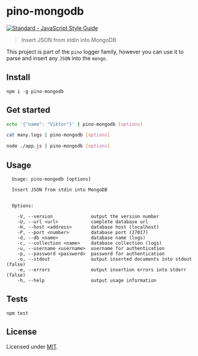 # pino-mongodb

[![Standard - JavaScript Style Guide](https://cdn.rawgit.com/feross/standard/master/badge.svg)](https://github.com/feross/standard)

> Insert JSON from stdin into MongoDB

This project is part of the `pino` logger family, however you can use it to parse and insert any
`JSON` into the `mongo`.

## Install

```
npm i -g pino-mongodb
```

## Get started

```bash
echo '{"name": "Viktor"}' | pino-mongodb [options]
```

```bash
cat many.logs | pino-mongodb [options]
```

```bash
node ./app.js | pino-mongodb [options]
```

## Usage

```
  Usage: pino-mongodb [options]

  Insert JSON from stdin into MongoDB


  Options:

    -V, --version              output the version number
    -U, --url <url>            complete database url
    -H, --host <address>       database host (localhost)
    -P, --port <number>        database port (27017)
    -d, --db <name>            database name (logs)
    -c, --collection <name>    database collection (logs)
    -u, --username <username>  username for authentication
    -p, --password <password>  password for authentication
    -o, --stdout               output inserted documents into stdout (false)
    -e, --errors               output insertion errors into stderr (false)
    -h, --help                 output usage information
```

## Tests

```
npm test
```

## License

Licensed under [MIT](./LICENSE).
